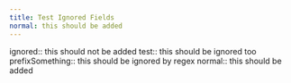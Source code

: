 ```yaml
---
title: Test Ignored Fields
normal: this should be added
---
```


ignored:: this should not be added
test:: this should be ignored too
prefixSomething:: this should be ignored by regex
normal:: this should be added
